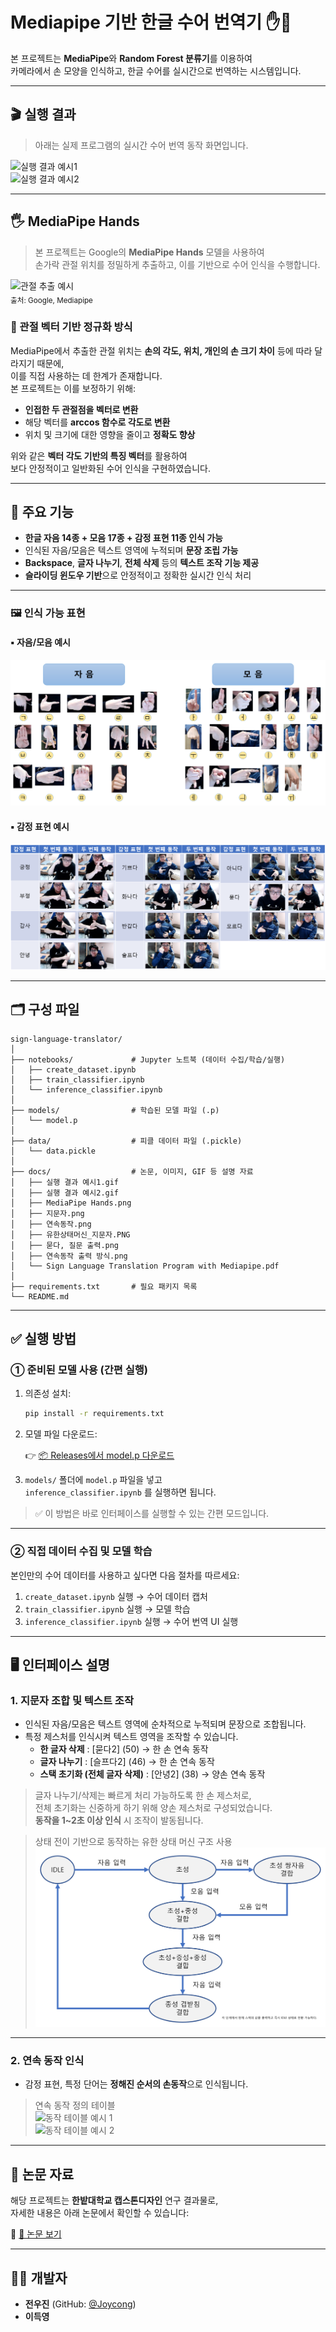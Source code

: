 # Mediapipe 기반 한글 수어 번역기 ✋🧠

본 프로젝트는 **MediaPipe**와 **Random Forest 분류기**를 이용하여  
카메라에서 손 모양을 인식하고, 한글 수어를 실시간으로 번역하는 시스템입니다.

---

## 🎬 실행 결과

> 아래는 실제 프로그램의 실시간 수어 번역 동작 화면입니다.

![실행 결과 예시1](./docs/실행%20결과%20예시1.gif)  
![실행 결과 예시2](./docs/실행%20결과%20예시2.gif)

---

## 🖐️ MediaPipe Hands

> 본 프로젝트는 Google의 **MediaPipe Hands** 모델을 사용하여  
> 손가락 관절 위치를 정밀하게 추출하고, 이를 기반으로 수어 인식을 수행합니다.

![관절 추출 예시](./docs/MediaPipe%20Hands.png)  
<sub>출처: Google, Mediapipe</sub>

### 🧠 관절 벡터 기반 정규화 방식

MediaPipe에서 추출한 관절 위치는 **손의 각도, 위치, 개인의 손 크기 차이** 등에 따라 달라지기 때문에,  
이를 직접 사용하는 데 한계가 존재합니다.  
본 프로젝트는 이를 보정하기 위해:

- **인접한 두 관절점을 벡터로 변환**
- 해당 벡터를 **arccos 함수로 각도로 변환**
- 위치 및 크기에 대한 영향을 줄이고 **정확도 향상**

위와 같은 **벡터 각도 기반의 특징 벡터**를 활용하여  
보다 안정적이고 일반화된 수어 인식을 구현하였습니다.

---

## 📌 주요 기능

- **한글 자음 14종 + 모음 17종 + 감정 표현 11종 인식 가능**
- 인식된 자음/모음은 텍스트 영역에 누적되며 **문장 조립 가능**
- **Backspace**, **글자 나누기**, **전체 삭제** 등의 **텍스트 조작 기능 제공**
- **슬라이딩 윈도우 기반**으로 안정적이고 정확한 실시간 인식 처리

---

### 🖼️ 인식 가능 표현

#### ▪ 자음/모음 예시  
![자음모음 예시](./docs/지문자.png)

#### ▪ 감정 표현 예시  
![감정 표현 예시](./docs/연속동작.png)

---

## 🗂️ 구성 파일

```
sign-language-translator/
│
├── notebooks/             # Jupyter 노트북 (데이터 수집/학습/실행)
│   ├── create_dataset.ipynb
│   ├── train_classifier.ipynb
│   └── inference_classifier.ipynb
│
├── models/                # 학습된 모델 파일 (.p)
│   └── model.p
│
├── data/                  # 피클 데이터 파일 (.pickle)
│   └── data.pickle
│
├── docs/                  # 논문, 이미지, GIF 등 설명 자료
│   ├── 실행 결과 예시1.gif
│   ├── 실행 결과 예시2.gif
│   ├── MediaPipe Hands.png
│   ├── 지문자.png
│   ├── 연속동작.png
│   ├── 유한상태머신_지문자.PNG
│   ├── 묻다, 질문 출력.png
│   ├── 연속동작 출력 방식.png
│   └── Sign Language Translation Program with Mediapipe.pdf
│
├── requirements.txt       # 필요 패키지 목록
└── README.md
```

---

## ✅ 실행 방법

### ① 준비된 모델 사용 (간편 실행)

1. 의존성 설치:

   ```bash
   pip install -r requirements.txt
   ```

2. 모델 파일 다운로드:

   👉 [📦 Releases에서 model.p 다운로드](https://github.com/Joycong/Sign-Language-Translation-Program-with-Mediapipe/releases)

3. `models/` 폴더에 `model.p` 파일을 넣고  
   `inference_classifier.ipynb` 를 실행하면 됩니다.

> ✅ 이 방법은 바로 인터페이스를 실행할 수 있는 간편 모드입니다.

---

### ② 직접 데이터 수집 및 모델 학습

본인만의 수어 데이터를 사용하고 싶다면 다음 절차를 따르세요:

1. `create_dataset.ipynb` 실행 → 수어 데이터 캡처  
2. `train_classifier.ipynb` 실행 → 모델 학습  
3. `inference_classifier.ipynb` 실행 → 수어 번역 UI 실행

---

## 🖥️ 인터페이스 설명

### 1. 지문자 조합 및 텍스트 조작

- 인식된 자음/모음은 텍스트 영역에 순차적으로 누적되며 문장으로 조합됩니다.
- 특정 제스처를 인식시켜 텍스트 영역을 조작할 수 있습니다.
  - **한 글자 삭제** : [묻다2] (50) → 한 손 연속 동작
  - **글자 나누기** : [슬프다2] (46) → 한 손 연속 동작
  - **스택 초기화 (전체 글자 삭제)** : [안녕2] (38) → 양손 연속 동작

> 글자 나누기/삭제는 빠르게 처리 가능하도록 한 손 제스처로,  
> 전체 초기화는 신중하게 하기 위해 양손 제스처로 구성되었습니다.  
**동작을 1~2초 이상 인식** 시 조작이 발동됩니다.

> 상태 전이 기반으로 동작하는 유한 상태 머신 구조 사용  
![유한상태머신 이미지](./docs/유한상태머신_지문자.PNG)


---

### 2. 연속 동작 인식

- 감정 표현, 특정 단어는 **정해진 순서의 손동작**으로 인식됩니다.

> 연속 동작 정의 테이블  
![동작 테이블 예시 1](./docs/묻다,%20질문%20출력.png)  
![동작 테이블 예시 2](./docs/연속동작%20출력%20방식.png)


---

## 📄 논문 자료

해당 프로젝트는 **한밭대학교 캡스톤디자인** 연구 결과물로,  
자세한 내용은 아래 논문에서 확인할 수 있습니다:

📎 [📘 논문 보기](./docs/Sign%20Language%20Translation%20Program%20with%20Mediapipe.pdf)

---

## 👨‍💻 개발자

- **전우진** (GitHub: [@Joycong](https://github.com/Joycong))  
- **이득영**
